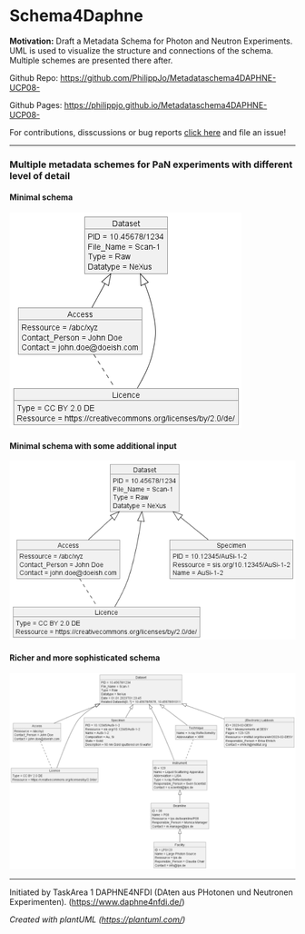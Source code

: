 # Schema4Daphne
**Motivation:**
Draft a Metadata Schema for Photon and Neutron Experiments. UML is used to visualize the structure and connections of the schema. Multiple schemes are presented there after. 

Github Repo: https://github.com/PhilippJo/Metadataschema4DAPHNE-UCP08-

Github Pages: https://philippjo.github.io/Metadataschema4DAPHNE-UCP08-

For contributions, disscussions or bug reports [click here](https://github.com/PhilippJo/Metadataschema4DAPHNE-UCP08-/issues/new/choose) and file an issue! 

---
### Multiple metadata schemes for PaN experiments with different level of detail
#### Minimal schema
![minimal schema missing](../classDiagram_minimalMetadateUseCaseP08.png "minimal")
#### Minimal schema with some additional input
![miniPlus schema missing](../classDiagram_minimalPlusMetadateUseCaseP08.png "miniPlus")
#### Richer and more sophisticated schema
![richer schema missing](../classDiagram_richerMetadateUseCaseP08.png "richer")

---
Initiated by TaskArea 1 DAPHNE4NFDI (DAten aus PHotonen und Neutronen Experimenten). (https://www.daphne4nfdi.de/)

*Created with plantUML (https://plantuml.com/)*
